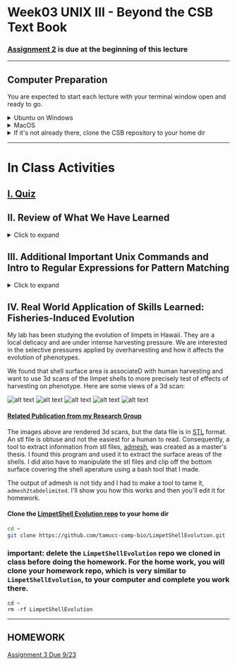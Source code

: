 # Week03 UNIX III - Beyond the CSB Text Book

### [Assignment 2](../assignments/assignment_2.md) is due at the beginning of this lecture

<!-- 
### [Lecture Stream]() 
-->

---


## Computer Preparation

You are expected to start each lecture with your terminal window open and ready to go.

<details><summary>Ubuntu on Windows</summary>
<p>

  * If the Windows Terminal or Ubuntu app are not installed, then follow [these instructions](https://github.com/cbirdlab/wlsUBUNTU_settings/blob/master/README.md)
  
  * Open an Ubuntu window in Windows Terminal.  _We will not use `gitbash` unless you can't get Ubuntu running._ After logging in, You are in your home directory. 
     
  * It's always a good idea to keep your apps in `Ubuntu` up to date. _The first time you do this, it could take a long time to finish. After that, if you do this when you log in, it should go quickly._
    ```bash
    sudo apt update
    sudo apt upgrade
    ```
    

</p>
</details>

<details><summary>MacOS</summary>
<p>
 
  * Open a terminal window
  
  * If you haven't already, install [homebrew](https://brew.sh/).  You will be able to use homebrew to install linux software, such as `tree`, which is used in the slide show.
  

</p>
</details>

  
<details><summary>If it's not already there, clone the CSB repository to your home dir</summary>
<p>

We will use the [open source files that accompany the CSB text book](https://github.com/tamucc-comp-bio-2022/CSB) in lectures and assignments.

If the `CSB` directory does not exist in your home directory (check with `ls`), then run the following code to clone the [`CSB` repository](https://github.com/tamucc-comp-bio-2022/CSB) into your home directory:

1. Open a terminal window
	* For Win laptops, use `Windows Terminal` to open Ubunutu.  
	* For Mac laptops, open your `Terminal`.
	
2. Run the code line by line in the code block below 
```bash
# check that you're in home dir, you should be there when you log in
pwd

# if you are not in your home dir, then move there
cd ~

# if pwd does not return `/home/yourusername` then let Dr. Bird know
pwd

# clone the CSB repository to your home dir
git clone git@github.com:tamucc-comp-bio-2022/CSB.git
```

The repository is named CSB, and it contains all of the example files and directories necessary to conduct the exercises in the text book.

</p>
</details>


---


# In Class Activities

## [I. Quiz](https://forms.office.com/Pages/ResponsePage.aspx?id=8frLNKZngUepylFOslULZlFZdbyVx8RLiPt1GobhHnlUNEpSWTVNREU0N1IxUDNLU0tPMVYyUkpSRC4u)

## II. Review of What We Have Learned
<details><summary>Click to expand</summary>
<p>

1. There are several commands for navigating and manipulating a computer file directory.  I made a [linux cheat sheet](../resources/CheatSheetLinux_2022-09-02.pdf) for students learning to use linux that you can print out on a single double sided sheet of paper and use as a desk reference. 
	  * `cd`    change directories
	  * `pwd`   where am I?
	  * `ls`    show contents of `pwd`
	  * `cp`    copy files and directories from one location to another, could also rename copied file
	  * `mv`    move files and directories from one location to another, rename file or directories
	  * `rm`    delete file or dir, be careful, there is no undo
	  * `mkdir` make new directory, will not overwrite existing dir
	  * `less`  view a file without opening all of it, good for large files
	  * `nano`  word processor, edit text files
	  * `chmod` change file and dir permissions

2. Each command has *options* and accepts *arguments* to modify functionality and which can be viewed in the manual
	  * `man`   show manual for command
	  * `_command_ -h` if man does not work, this could show manual for command
	  * command` --help` another way to display manual
	  * command   another way to display manual
	  * use web browser to search on *bash command man*
	  * example of argument: `ls data` will return the file and contents of directory in pwd that are named *data* if they exist
	  * example of option:  `ls -ltrh` will return all files in `pwd` with details, in reverse chronological order with human-readable file sizes

3. Locations of files and dirs can be specified using absolute or relative *paths* and these *paths* are used by the majority of commands because most commands manipulate files and dirs

	  * `/`     root dir, top dir in directory tree
	  * `~`     home dir
	  * `-`     last directory your were in before the `pwd`
	  * `../`   parent directory, one directory up the tree from `pwd`
	  * `../../` 2 directories up the tree from `pwd`
	  * `./`    present working directory

4. Wildcards can be used to specify several files with one word or path

	* `*` can be any character
	* example: `ls *.txt` will list all files ending in `.txt` 

5. There are several commands we have learned that are important for manipulating biological data.

	* `echo`  prints text or converts text and the contents of variables into a text stream
	* `head`  returns only first few lines of a file, or remove last lines (rows)
	* `tail`  returns only last few lines of a file, or remove first lines (rows)
	  * `cut`   returns specified columns
	  * `cat`   combines files together by line (row)
	  * `uniq`  removes duplicates
	  * `sort`  changes the order of rows by column
	  * `grep`  returns lines (rows) that match a pattern
	  * `tr`    replaces one character with another, usually column delimiters (aka field separators)
	  * `wc`    count words, characters, lines, etc

6. Unix commands are designed to pipe `|` and redirect `>` text streams to construct pipelines that link commands and create new files
	  * `|`     takes standard output (*stdout*) from one command and pipes it to another command as *stdin*
	  * `>`     redirects *stdout* into a file of your naming, will overwrite existing file
	  * `>>`    redirects *stdout* into a file of your naming, will append existing file

7. The escape character `\ ` changes the meaning of the character that follows, including end of lines
	  * at the end of a line, it means do not end line and continue on next line
	  * `\t`   is a tab, but not all commands recognize this
	  * `\n`   is a line feed (*LF*), the unix end of line character (usually invisible)
	  * `\r`   is a carriage return (*CR*), in windows every line concludes with CRLF, and causes compatibility issues with unix/linux/mac 
	  * there are MANY more uses of `\ `

8. We can assign values to variables
	  ```bash
	  VARIABLE=1375
	  ```

9. We have learned how to use unix commands within a line of code to return a value with `$()` 

	  ```bash
	  VARIABLE=$(echo 1375)
	  cat <(ls *)
	  FILES=$(ls *)
	  ```

10. Repetative tasks can be automated using `for` loops

	  ```bash
	  for i in $VARIABLE; do
		echo $i
	  done
	  ```

11. Many lines of commands can be stored in file (script) and executed sequentially

	  ```
	  bash script.sh
	  ```

	  Each "pipe line" is like a sentence in English.  It can stand on its own.  It tells the computer to do something and output the result.  The script will be composed of several pipelines.
	  

12. Values can be passed into a script by listing them as argumnents which are stored sequentially into variables: `$1`, `$2`, `$3`, etc
	```
	# run script with the argument "../data.txt" 
	bash script.sh ../data.txt
	```
	
	The argument `../data.txt` is represented by `$1` inside script
	
	```
	#!/bin/bash
	
	InFilePath=$1
	
	cat $inFilePath
	```

---

</p>
</details>


## III. Additional Important Unix Commands and Intro to Regular Expressions for Pattern Matching

<details><summary>Click to expand</summary>
<p>

Let us all move to our `~/CSB/unix/sandbox` and copy the Marra and Dalziel data to the `sandbox` if it is not already there.
  ```bash
  $ cd ~/CSB/unix/sandbox
  $ cp ../data/Marra2014_data.fasta .
  $ cp ../../python/data/Dalziel2016_data.csv .
  $ less -S Marra2014_data.fasta
  
  >contig00001  length=527  numreads=2  gene=isogroup00001  status=it_thresh
  ATCCTAGCTACTCTGGAGACTGAGGATTGAAGTTCAAAGTCAGCTCAAGCAAGAGATTTG
  TTTACAATTAACCCACAAAAGGCTGTTACTGAAGGTGTGGCTTAAGTGTCAGAGCAACAG
  CTATGAGTGGAGGAATTTTCTATTACAATATAATTTCATCTCTGGTAAATTGACCAATTA
  ACTGGAACTTTTTCCAACTGAAATAAATGGTAAACTTTTTATCCACCATTCTGCCATCTG
  ACTCACAAAGACCCATGGGAATGGGTGATGAAATCCAACATGCTTCTTTGTAGCAAAAAT
  AAATAAAATCCCCAGAAGGGTGAGGTAAATGGAAAACTCCAAACTCGCCCCTCAGGTGGG
  TGTAATTTACCCAAGTCTGAGAGGAGGCAGAGTTTTTCCCAATGGACTTTGGTTAAGTGA
  GATATGCTGGTCTGTAGAAGGAGGGAGTTCTAGGAAAACAGACACTTAAGTAGGGCCGAA
  CTAAAAATTGTATCAGTCAGATCTTCATGTGAAGTCCTGTGTGCCCA
  
  # use q to exit less
  ```

This is an interleaved FASTA file.  Interleaved means that a single squence is spread across multiple lines, it make data manipulation difficult and there are tools to convert between an interleaved and non-interleaved format (but that is too specific right now).

---

### [`paste`](https://ss64.com/bash/paste.html) is used for combining files and text objects by *columns* or converting a file with one column into a file with several columns
  
  Paste is very convenient for converting non-tidy data into tidy data.  An example is `Marra2014_data.fasta`.  There is only 1 column and each row contains different types of information about different observational units.  Because there are the same number of lines for each of the first two observational units, the file can be converted to a tidy format which is easier to modify.  
  

  
  ```bash
  # we can use the paste command to take a single column of data and make it multi column
  $ head -n 20 Marra2014_data.fasta | paste - - - - - - - - - - | less -S

  >contig00001  length=527  numreads=2  gene=isogroup00001  status=it_thresh      ATCCTAGCTACTCTGGAGACTGAGGATTGAAGTTCAAAGTCAGCTCAAGCAAGAGATTTG    TTTACAATTAACCCACAAAAGGCTGTTAC
  >contig00002  length=551  numreads=8  gene=isogroup00001  status=it_thresh      GAACCATCCTGCGCGGGAAAGATCTAGAAGCTGGCACGTCAAACTGCTGCCGAGTAACGA    CTGTGAAAATACAGAGCAGAACGTACAGG
  ```
  
  ```bash
  # we can also use paste to join files by column, instead of by row (cat)
  # while you would not want to combine these two files, you can:
  $ paste Dalziel2016_data.csv Marra2014_data.fasta | less -S
  ```
  
  ```bash
  biweek,year,loc,cases,pop       >contig00001  length=527  numreads=2  gene=isogroup00001  status=it_thresh
  1,1906,BALTIMORE,NA,526822.1365 ATCCTAGCTACTCTGGAGACTGAGGATTGAAGTTCAAAGTCAGCTCAAGCAAGAGATTTG
  2,1906,BALTIMORE,NA,526995.246  TTTACAATTAACCCACAAAAGGCTGTTACTGAAGGTGTGGCTTAAGTGTCAGAGCAACAG
  3,1906,BALTIMORE,NA,527170.1981 CTATGAGTGGAGGAATTTTCTATTACAATATAATTTCATCTCTGGTAAATTGACCAATTA
  4,1906,BALTIMORE,NA,527347.0136 ACTGGAACTTTTTCCAACTGAAATAAATGGTAAACTTTTTATCCACCATTCTGCCATCTG
  5,1906,BALTIMORE,NA,527525.7134 ACTCACAAAGACCCATGGGAATGGGTGATGAAATCCAACATGCTTCTTTGTAGCAAAAAT
  6,1906,BALTIMORE,NA,527706.3183 AAATAAAATCCCCAGAAGGGTGAGGTAAATGGAAAACTCCAAACTCGCCCCTCAGGTGGG
  7,1906,BALTIMORE,NA,527888.849  TGTAATTTACCCAAGTCTGAGAGGAGGCAGAGTTTTTCCCAATGGACTTTGGTTAAGTGA
  8,1906,BALTIMORE,NA,528073.3264 GATATGCTGGTCTGTAGAAGGAGGGAGTTCTAGGAAAACAGACACTTAAGTAGGGCCGAA
  9,1906,BALTIMORE,NA,528259.7712 CTAAAAATTGTATCAGTCAGATCTTCATGTGAAGTCCTGTGTGCCCA
  ```
  
  It is very common to use subshells to pass text streams to `paste` (and `cat`).  When doing this, we use the following syntax `<()`
  
  ```
  paste <(echo Testing) <(echo 1) <(echo 2) <(echo 3)
  
  cat <(echo Testing) <(echo 1) <(echo 2) <(echo 3)
  ```
  


---

## [`sed`](https://ss64.com/bash/sed.html) can be used to find a pattern and replace it with text or a specified pattern

`sed` is a very versatile tool and we will only scratch the surface of what it can do, but 99.9% of the time, you will use it to find and replace text.

### `sed 's/FindThisRegExPattern/ReplaceWithThis/g'`

* the `s` triggers the *search* functionality of `sed`, its essentially an option

* The `/` divides the statement into its component arguments

* The `g` is optional and means *global*.  If present, all pattern matches will be replaced.  If there is no `g`, then only the first match on each line is replaced. See below to observe what happens without the `g`

  ```bash
  # find the first T on each line and replace with @
  $ sed 's/T/@/' Marra2014_data.fasta | head
  >contig00001  length=527  numreads=2  gene=isogroup00001  status=it_thresh
  A@CCTAGCTACTCTGGAGACTGAGGATTGAAGTTCAAAGTCAGCTCAAGCAAGAGATTTG
  @TTACAATTAACCCACAAAAGGCTGTTACTGAAGGTGTGGCTTAAGTGTCAGAGCAACAG
  C@ATGAGTGGAGGAATTTTCTATTACAATATAATTTCATCTCTGGTAAATTGACCAATTA
  AC@GGAACTTTTTCCAACTGAAATAAATGGTAAACTTTTTATCCACCATTCTGCCATCTG
  AC@CACAAAGACCCATGGGAATGGGTGATGAAATCCAACATGCTTCTTTGTAGCAAAAAT
  AAA@AAAATCCCCAGAAGGGTGAGGTAAATGGAAAACTCCAAACTCGCCCCTCAGGTGGG
  @GTAATTTACCCAAGTCTGAGAGGAGGCAGAGTTTTTCCCAATGGACTTTGGTTAAGTGA
  GA@ATGCTGGTCTGTAGAAGGAGGGAGTTCTAGGAAAACAGACACTTAAGTAGGGCCGAA
  C@AAAAATTGTATCAGTCAGATCTTCATGTGAAGTCCTGTGTGCCCA
  
  # find the all T and replace with @
  $ sed 's/T/@/g' Marra2014_data.fasta | head
  >contig00001  length=527  numreads=2  gene=isogroup00001  status=it_thresh
  A@CC@AGC@AC@C@GGAGAC@GAGGA@@GAAG@@CAAAG@CAGC@CAAGCAAGAGA@@@G
  @@@ACAA@@AACCCACAAAAGGC@G@@AC@GAAGG@G@GGC@@AAG@G@CAGAGCAACAG
  C@A@GAG@GGAGGAA@@@@C@A@@ACAA@A@AA@@@CA@C@C@GG@AAA@@GACCAA@@A
  AC@GGAAC@@@@@CCAAC@GAAA@AAA@GG@AAAC@@@@@A@CCACCA@@C@GCCA@C@G
  AC@CACAAAGACCCA@GGGAA@GGG@GA@GAAA@CCAACA@GC@@C@@@G@AGCAAAAA@
  AAA@AAAA@CCCCAGAAGGG@GAGG@AAA@GGAAAAC@CCAAAC@CGCCCC@CAGG@GGG
  @G@AA@@@ACCCAAG@C@GAGAGGAGGCAGAG@@@@@CCCAA@GGAC@@@GG@@AAG@GA
  GA@A@GC@GG@C@G@AGAAGGAGGGAG@@C@AGGAAAACAGACAC@@AAG@AGGGCCGAA
  C@AAAAA@@G@A@CAG@CAGA@C@@CA@G@GAAG@CC@G@G@GCCCA
  ```

---

## Regular Expressions (regex) are sequences of characters that define search patterns.  

There are different regex languages (POSIX, PERL, etc) that have slight differences in the meanings of different characters.  Regex is critical for `grep`, `sed`, and other commands associated with pattern matching and we will learn more regex later in the course.

### `^`     Beginning of line

### `$`     End of line

### `[]`    Any of of the characters inside the square brackets are a match for a single character

### `.`     Any character

### `*`     Any number of repeats of the previous character, including zero  (meaning the absence of the previous character)

### `\ `     Escape character 
  
  ```bash
  # return contig names for either isogroup00001 or isogroup00002 in Marra data
  $ grep 'isogroup0000[12]' Marra2014_data.fasta 
  >contig00001  length=527  numreads=2  gene=isogroup00001  status=it_thresh
  >contig00002  length=551  numreads=8  gene=isogroup00001  status=it_thresh
  >contig00003  length=541  numreads=2  gene=isogroup00001  status=it_thresh
  >contig00004  length=291  numreads=3  gene=isogroup00001  status=it_thresh
  >contig00005  length=580  numreads=12  gene=isogroup00001  status=it_thresh
  >contig00006  length=3288  numreads=35  gene=isogroup00001  status=it_thresh
  >contig00008  length=1119  numreads=10  gene=isogroup00001  status=it_thresh
  >contig00010  length=202  numreads=4  gene=isogroup00001  status=it_thresh
  >contig00011  length=5563  numreads=61  gene=isogroup00001  status=it_thresh
  ```

  ```bash
  # return lines that begin with A
  $ grep '^A' Marra2014_data.fasta 
  ATCCTAGCTACTCTGGAGACTGAGGATTGAAGTTCAAAGTCAGCTCAAGCAAGAGATTTG
  ACTGGAACTTTTTCCAACTGAAATAAATGGTAAACTTTTTATCCACCATTCTGCCATCTG
  ACTCACAAAGACCCATGGGAATGGGTGATGAAATCCAACATGCTTCTTTGTAGCAAAAAT
  AAATAAAATCCCCAGAAGGGTGAGGTAAATGGAAAACTCCAAACTCGCCCCTCAGGTGGG
  AGGCGCTCCGTGGTAAAGTACGATCATCACCAATCTACCTATAAGAGAAACAGACTGGCT
  AGGTTCCCCGGGGTGCCCGGCCCCACCACGTATGTGCACTCCGACTTCTCTGCAAACTTC
  ```

---


## Basic addition and subtraction

We need to tell `bash` that we are asking for arithmetic by wrapping the equation with `$(())`.  No spaces should be used.

  ```bash
  # addition
  X=$((1+1))
  echo $X
  
  # subtraction
  Y=$((10-5))
  echo $Y
  
  echo $((1+11-2))
  
  ```

---

## Decision logic with if-then-else statements

We can program a computer to make decisions.  

* If something is true, then do "this", otherwise do "that".  

* If X is true, then do Y; else if Z is true, then do W; else if A is true, then do B

If-then statements have a standard multiline architecture with a distinct beginning (`if`) and end (`fi`) and internal spacing matters. There are no optional internal spaces, they are required where you see them

In a script, it is a good practice to indent the code between `if`, `else`, and `fi`

```bash
if [ 1 == 2 ]; then                # if 1 equals 2 then
  echo 1 does equal 2               # print "1 does equal 2" to screen
else                               # if 1 does not equal 2 then
  echo 1 does not equal 2          # print "1 does not equal 2" to screen
fi                                 # end of if statement
```
  
In the if-then statement, the square brackets denote the condition to test.  Note that two equals signs are neccessary.  Also note below that we quotified the variables `$A` and `$B`.  I recommend that you consult a web resource when constructing if then statements in bash because the syntax can be tricky and I am not showing everything that is possible here.
  
```bash
A="orangutang"
B=100
if [ "$A" != "$B" ]; then
  echo $A does not equal $B
else
  echo $A does equal $B 
fi  
```

---


## A function allows you to define a new customized command composed of several existing commands

A function is a command that you can define and use in the terminal environment or a script. You should make a function when you find yourself repeatedly using the same code over and over. 

Let us build upon the if-then-else logic in the last section to create a function that decides whether the two arguments passed to it are equal.

* The name of the function is `DECIDER`

* The `()` are there because other languages have the same structure, but they do not do anything

* you *_cannot_* define default input variable values in the parentheses `()`, like you would in `R`

* The code passed to the function is wrapped in curly brackets `{}`

* everything else is just `bash` code

Note that a function treats "arguments" just like a script.  The first argument becomes `$1`, the second `$2`, etc. It is good practice to convert the variables containing arguments into variables with more meaningful names in the first lines of the function. 

Also note the indenting to make code readable and signify hierarchy

```bash
DECIDER(){
A=$1
B=$2
if [ "$A" != "$B" ]; then
  echo $A does not equal $B
else
  echo $A does equal $B 
fi 
}
  ```

After you enter the function, nothing will happen, but it has been stored into memory and can now be used.

```bash
DECIDER 1 2
  ```

---

</p>
</details>


## IV. Real World Application of Skills Learned: Fisheries-Induced Evolution

My lab has been studying the evolution of limpets in Hawaii.  They are a local delicacy and are under intense harvesting pressure.  We are interested in the selective pressures applied by overharvesting and how it affects the evolution of phenotypes.  

We found that shell surface area is associateD with human harvesting and want to use 3d scans of the limpet shells to more precisely test of effects of harvesting on phenotype. Here are some views of a 3d scan:

![alt text](Week03_files/3Dscan_limpetShell.PNG) ![alt text](https://github.com/tamucc-comp-bio-2020/classroom_repo/blob/master/lectures/Week03_files/3Dscan_limpetShell_left.PNG) ![alt text](https://github.com/tamucc-comp-bio-2020/classroom_repo/blob/master/lectures/Week03_files/3Dscan_limpetShell_right.PNG) ![alt text](https://github.com/tamucc-comp-bio-2020/classroom_repo/blob/master/lectures/Week03_files/3Dscan_limpetShell_top.PNG) ![alt text](https://github.com/tamucc-comp-bio-2020/classroom_repo/blob/master/lectures/Week03_files/3Dscan_limpetShell_bottom.PNG)

#### [Related Publication from my Research Group](https://onlinelibrary.wiley.com/doi/abs/10.1111/jbi.13845?af=R)

The images above are rendered 3d scans, but the data file is in [STL](https://en.wikipedia.org/wiki/STL_%28file_format%29) format.  An stl file is obtuse and not the easiest for a human to read.  Consequently, a tool to extract information from stl files, [admesh](https://admesh.readthedocs.io/en/latest/#), was created as a master's thesis.  I found this program and used it to extract the surface areas of the shells.  I did also have to manipulate the stl files and clip off the bottom surface covering the shell aperature using a bash tool that I made.  

The output of admesh is not tidy and I had to make a tool to tame it, `admesh2tabdelimited`. I'll show you how this works and then you'll edit it for homework.

#### Clone the [LimpetShell Evolution repo](https://github.com/tamucc-comp-bio/LimpetShellEvolution) to your home dir
```bash
cd ~
git clone https://github.com/tamucc-comp-bio/LimpetShellEvolution.git
```

### important: delete the `LimpetShellEvolution` repo we cloned in class before doing the homework. For the home work, you will clone your homework repo, which is very similar to `LimpetShellEvolution`, to your computer and complete you work there.

```
cd ~
rm -rf LimpetShellEvolution
```

---


## HOMEWORK
[Assignment 3  Due 9/23](https://github.com/tamucc-comp-bio/fall_2019/blob/master/assignments/assignment_3.md)

